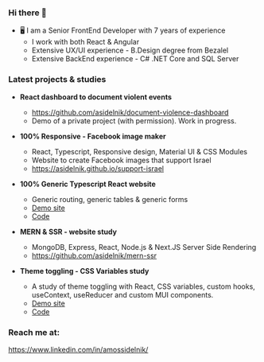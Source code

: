 ### Hi there 👋

- 🖥️ I am a Senior FrontEnd Developer with 7 years of experience
  - I work with both React & Angular
  - Extensive UX/UI experience - B.Design degree from Bezalel
  - Extensive BackEnd experience - C# .NET Core and SQL Server
  
### Latest projects & studies
- **React dashboard to document violent events**
  - https://github.com/asidelnik/document-violence-dashboard
  - Demo of a private project (with permission). Work in progress.

- **100% Responsive - Facebook image maker**
  - React, Typescript, Responsive design, Material UI & CSS Modules
  - Website to create Facebook images that support Israel
  - https://asidelnik.github.io/support-israel

- **100% Generic Typescript React website**
  - Generic routing, generic tables & generic forms
  - [Demo site](https://asidelnik.github.io/react-typescript-generics/#/databases/items)
  - [Code](https://github.com/asidelnik/react-typescript-generics)

- **MERN & SSR - website study**
  - MongoDB, Express, React, Node.js & Next.JS Server Side Rendering
  - https://github.com/asidelnik/mern-ssr

- **Theme toggling - CSS Variables study**
  - A study of theme toggling with React, CSS variables, custom hooks, useContext, useReducer and custom MUI components.
  - [Demo site](https://asidelnik.github.io/theme-toggling--css-variables/)
  - [Code](https://github.com/asidelnik/theme-toggling--css-variables)
   
### Reach me at:
https://www.linkedin.com/in/amossidelnik/
